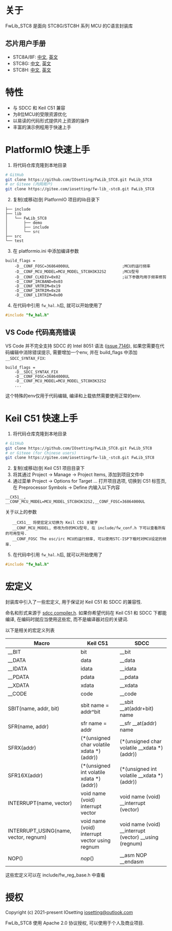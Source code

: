 # 关于

FwLib_STC8 是面向 STC8G/STC8H 系列 MCU 的C语言封装库

## 芯片用户手册

* STC8A/8F: [中文](http://www.stcmcudata.com/STC8F-DATASHEET/STC8A-STC8F.pdf), [英文](http://www.stcmcudata.com/STC8F-DATASHEET/STC8-english-20180320.pdf)
* STC8G: [中文](http://www.stcmcudata.com/STC8F-DATASHEET/STC8G.pdf), [英文](https://www.stcmcudata.com/STC8F-DATASHEET/STC8G-EN.pdf)
* STC8H: [中文](http://www.stcmcudata.com/STC8F-DATASHEET/STC8H.pdf), [英文](https://www.stcmcudata.com/STC8F-DATASHEET/STC8H-EN.pdf)


# 特性

* 与 SDCC 和 Keil C51 兼容
* 为8位MCU的受限资源优化
* 以易读的代码形式提供片上资源的操作
* 丰富的演示例程用于快速上手

# PlatformIO 快速上手

1. 将代码仓库克隆到本地目录
```bash
# GitHub
git clone https://github.com/IOsetting/FwLib_STC8.git FwLib_STC8
# or Giteee (内网用户)
git clone https://gitee.com/iosetting/fw-lib_-stc8.git FwLib_STC8
```
2. 复制(或移动)到 PlatformIO 项目的lib目录下
```
├── include
├── lib
│   └── FwLib_STC8
│       ├── demo
│       ├── include
│       └── src
├── src
└── test
```
3. 在 platformio.ini 中添加编译参数
```
build_flags =
    -D__CONF_FOSC=36864000UL                       ;MCU的运行频率
    -D__CONF_MCU_MODEL=MCU_MODEL_STC8H3K32S2       ;MCU型号
    -D__CONF_CLKDIV=0x02                           ;以下参数均用于频率修剪
    -D__CONF_IRCBAND=0x03
    -D__CONF_VRTRIM=0x19
    -D__CONF_IRTRIM=0x28
    -D__CONF_LIRTRIM=0x00
```
4. 在代码中引用 `fw_hal.h`后, 就可以开始使用了
```c
#include "fw_hal.h"
```

## VS Code 代码高亮错误

VS Code 并不完全支持 SDCC 的 Intel 8051 语法 ([issue 7146](https://github.com/microsoft/vscode-cpptools/issues/7146)), 如果您需要在代码编辑中消除错误提示, 需要增加一个env, 并在 build_flags 中添加 `__SDCC_SYNTAX_FIX`:
```
build_flags =
    -D__SDCC_SYNTAX_FIX
    -D__CONF_FOSC=36864000UL
    -D__CONF_MCU_MODEL=MCU_MODEL_STC8H3K32S2
    ...
```
这个特殊的env仅用于代码编辑, 编译和上载依然需要使用正常的env.


# Keil C51 快速上手

1. 将代码仓库克隆到本地目录
```bash
# GitHub
git clone https://github.com/IOsetting/FwLib_STC8.git FwLib_STC8
# or Giteee (for Chinese users)
git clone https://gitee.com/iosetting/fw-lib_-stc8.git FwLib_STC8
```
2. 复制(或移动)到 Keil C51 项目目录下
3. 将其通过 Project -> Manage -> Project Items, 添加到项目文件中
4. 通过菜单 Project -> Options for Target ... 打开项目选项, 切换到 C51 标签页, 在 Preprocessor Symbols -> Define 内输入以下内容
```
__CX51__, __CONF_MCU_MODEL=MCU_MODEL_STC8H3K32S2,__CONF_FOSC=36864000UL
```
关于以上的参数
``` 
   __CX51__ 将使宏定义切换为 Keil C51 关键字
   __CONF_MCU_MODEL, 修改为你的MCU型号, 在 include/fw_conf.h 下可以查看所有的可用型号.
   __CONF_FOSC The osc/irc MCU的运行频率, 可以使用STC-ISP下载时对MCU设定的频率.
```
5. 在代码中引用 `fw_hal.h`后, 就可以开始使用了
```c
#include "fw_hal.h"
```

# 宏定义

封装库中引入了一些宏定义, 用于保证对 Keil C51 和 SDCC 的兼容性.

命名和形式来源于 [sdcc compiler.h](https://sourceforge.net/p/sdcc/code/HEAD/tree/trunk/sdcc/device/include/mcs51/compiler.h). 
如果你希望代码在 Keil C51 和 SDCC 下都能编译, 在编码时就应当使用这些宏, 而不是编译器对应的关键词.

以下是相关的宏定义列表

| Macro | Keil C51 | SDCC |
| ----------- | ---------------- | ----------------- |
| __BIT | bit | __bit |
| __DATA  | data  | __data  |
| __IDATA | idata | __idata |
| __PDATA | pdata | __pdata |
| __XDATA | xdata | __xdata |
| __CODE | code | __code |
| SBIT(name, addr, bit) | sbit name = addr^bit | __sbit __at(addr+bit) name |
| SFR(name, addr) | sfr name = addr | __sfr __at(addr) name |
| SFRX(addr) | (*(unsigned char volatile xdata *)(addr)) | (*(unsigned char volatile __xdata *)(addr)) |
| SFR16X(addr) | (*(unsigned int  volatile xdata *)(addr)) | (*(unsigned int  volatile __xdata *)(addr)) |
| INTERRUPT(name, vector) | void name (void) interrupt vector | void name (void) __interrupt (vector) |
| INTERRUPT_USING(name, vector, regnum) | void name (void) interrupt vector using regnum | void name (void) __interrupt (vector) __using (regnum) |
| NOP() | _nop_() | __asm NOP __endasm |

这些宏定义可以在 include/fw_reg_base.h 中查看


# 授权

Copyright (c) 2021-present IOsetting <iosetting@outlook.com>

FwLib_STC8 使用 Apache 2.0 协议授权, 可以使用于个人及商业项目.